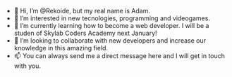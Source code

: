 - 👋 Hi, I’m @Rekoide, but my real name is Adam.
- 👀 I’m interested in new tecnologies, programming and videogames.
- 🌱 I’m currently learning how to become a web developer. I will be a studen of Skylab Coders Academy next January!
- 💞️ I’m looking to collaborate with new developers and increase our knowledge in this amazing field.
- 📫 You can always send me a direct message here and I will get in touch with you.
